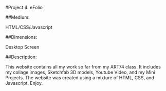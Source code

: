 #Project 4: eFolio

##Medium:

HTML/CSS/Javascript

##Dimensions:

Desktop Screen

##Description: 

This website contains all my work so far from my ART74 class. It includes my collage images, Sketchfab 3D models, Youtube Video, and my Mini Projects. The website was created using a mixture of HTML, CSS, and Javascript. Enjoy.
